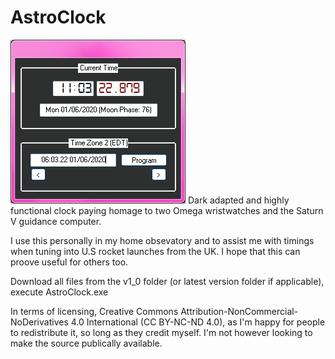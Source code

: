 # AstroClock
![ScreenShot](/ss.png)
Dark adapted and highly functional clock paying homage to two Omega wristwatches and the Saturn V guidance computer.

I use this personally in my home obsevatory and to assist me with timings when tuning into U.S rocket launches from the UK. I hope that this can proove useful for others too.

Download all files from the v1_0 folder (or latest version folder if applicable), execute AstroClock.exe

In terms of licensing, Creative Commons Attribution-NonCommercial-NoDerivatives 4.0 International (CC BY-NC-ND 4.0), as I'm happy for people to redistribute it, so long as they credit myself. I'm not however looking to make the source publically available.
